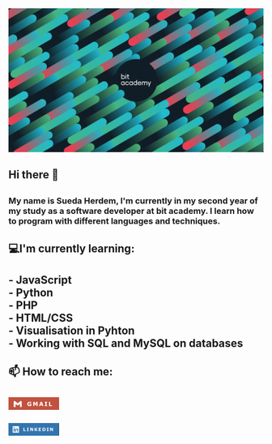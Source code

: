 <img src="bit_banner.png"/>
<h2>Hi there 👋<h2>
<h3>My name is Sueda Herdem, I'm currently in my second year of my study as a software developer at bit academy. I learn how to program with different languages and techniques.<h3>
<h2>💻I'm currently learning:<h2/>
- JavaScript <br/>
- Python<br/>
- PHP<br/>
- HTML/CSS<br/>
- Visualisation in Pyhton<br/>
- Working with SQL and MySQL on databases
<br/>
<h2>📫  How to reach me:<h2>

[<img src="gm.jpg" style="width:100px;"/>](mailto:admin@cloudhadoop.com) 

[<img src="linkedin.jpg" style="width:100px;"/>](www.linkedin.com/in/sueda-herdem.com)
